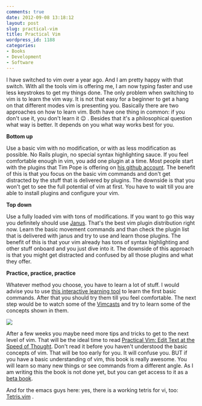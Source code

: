```yaml
---
comments: true
date: 2012-09-08 13:18:12
layout: post
slug: practical-vim
title: Practical Vim
wordpress_id: 1188
categories:
- Books
- Development
- Software
---
```


I have switched to vim over a year ago. And I am pretty happy with that switch.
With all the tools vim is offering me, I am now typing faster and use less
keystrokes to get my things done. The only problem when switching to vim is to
learn the vim way. It is not that easy for a beginner to get a hang on that
different modes vim is presenting you. Basically there are two approaches on
how to learn vim. Both have one thing in common: if you don't use it, you don't
learn it :wink: . Besides that it's a philosophical question what way is better. It
depends on you what way works best for you.

**Bottom up**

Use a basic vim with no modification, or with as less modification as possible.
No Rails plugin, no special syntax highlighting sauce. If you feel comfortable
enough in vim, you add one plugin at a time. Most people start with the plugins
that Tim Pope is offering on [his github account](http://github.com/tpope/). The
benefit of this is that you focus on the basic vim commands and don't get
distracted by the stuff that is delivered by plugins. The downside is that you
won't get to see the full potential of vim at first. You have to wait till you
are able to install plugins and configure your vim.

**Top down**

Use a fully loaded vim with tons of modifications. If you want to go this way
you definitely should use [Janus](http://github.com/carlhuda/janus). That's the best
vim plugin distribution right now. Learn the basic movement commands and than
check the plugin list that is delivered with janus and try to use and learn
those plugins. The benefit of this is that your vim already has tons of syntax
highlighting and other stuff onboard and you just dive into it. The downside of
this approach is that you might get distracted and confused by all those
plugins and what they offer.

**Practice, practice, practice**

Whatever method you choose, you have to learn a lot of stuff. I would advise
you to use [this interactive learning tool](http://www.openvim.com/tutorial.html) 
to learn the first basic commands. After that you should try them till you
feel comfortable. The next step would be to  watch some of the
[Vimcasts](http://vimcasts.org/episodes/archive) and try to learn some of the
concepts shown in them.

[![](http://ws.assoc-amazon.de/widgets/q?_encoding=UTF8&ASIN=1934356980&Format=_SL160_&ID=AsinImage&MarketPlace=DE&ServiceVersion=20070822&WS=1&tag=wannawork-21)](http://www.amazon.de/gp/product/1934356980/ref=as_li_ss_il?ie=UTF8&camp=1638&creative=19454&creativeASIN=1934356980&linkCode=as2&tag=wannawork-21)

After a few weeks you maybe need more tips and tricks to get to the next level
of vim. That will be the ideal time to read [Practical Vim: Edit Text at the Speed of Thought](http://www.amazon.de/gp/product/1934356980/ref=as_li_ss_tl?ie=UTF8&camp=1638&creative=19454&creativeASIN=1934356980&linkCode=as2&tag=wannawork-21).
Don't read it before you haven't understood the basic concepts of vim. That
will be too early for you. It will confuse you. BUT if you have a basic
understanding of vim, this book is really awesome. You will learn so many new
things or see commands from a different angle. As I am writing this the book is
not done yet, but you can get access to it as a [beta book](http://pragprog.com/book/dnvim/practical-vim).

And for the emacs guys here: yes, there is a working tetris for vi, too:
[Tetris.vim](http://www.vim.org/scripts/script.php?script_id=172) .
